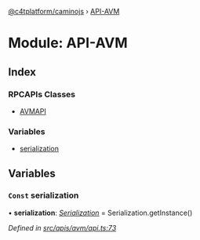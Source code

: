 [@c4tplatform/caminojs](../api.md) › [API-AVM](api_avm.md)

# Module: API-AVM

## Index

### RPCAPIs Classes

* [AVMAPI](../classes/api_avm.avmapi.md)

### Variables

* [serialization](api_avm.md#const-serialization)

## Variables

### `Const` serialization

• **serialization**: *[Serialization](../classes/utils_serialization.serialization.md)* = Serialization.getInstance()

*Defined in [src/apis/avm/api.ts:73](https://github.com/chain4travel/caminojs/blob/ac57b5af/src/apis/avm/api.ts#L73)*
